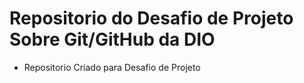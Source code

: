 # Repositorio do Desafio de Projeto Sobre Git/GitHub da DIO
 - Repositorio Criado para Desafio de Projeto
